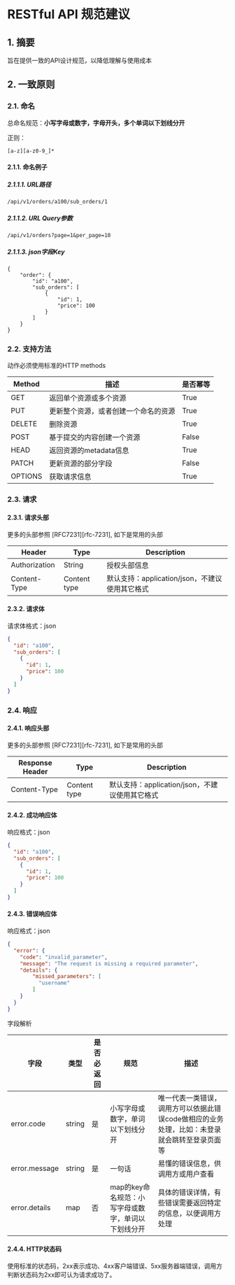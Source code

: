 

# RESTful API 规范建议

## 1. 摘要

旨在提供一致的API设计规范，以降低理解与使用成本



## 2. 一致原则

### 2.1. 命名

总命名规范：**小写字母或数字，字母开头，多个单词以下划线分开**

正则：

```
[a-z][a-z0-9_]*
```

#### 2.1.1. 命名例子

##### 2.1.1.1. URL路径

```http
/api/v1/orders/a100/sub_orders/1
```

##### 2.1.1.2. URL Query参数

```http
/api/v1/orders?page=1&per_page=10
```

##### 2.1.1.3. json字段Key

```jso
{
	"order": {
		"id": "a100",
		"sub_orders": [
			{
				"id": 1,
				"price": 100
			}
		]
	}
}
```



### 2.2. 支持方法

动作必须使用标准的HTTP methods

| Method  | 描述                                 | 是否幂等 |
| ------- | ------------------------------------ | -------- |
| GET     | 返回单个资源或多个资源               | True     |
| PUT     | 更新整个资源，或者创建一个命名的资源 | True     |
| DELETE  | 删除资源                             | True     |
| POST    | 基于提交的内容创建一个资源           | False    |
| HEAD    | 返回资源的metadata信息               | True     |
| PATCH   | 更新资源的部分字段                   | False    |
| OPTIONS | 获取请求信息                         | True     |



### 2.3. 请求

#### 2.3.1. 请求头部

更多的头部参照 [RFC7231][rfc-7231], 如下是常用的头部

| Header        | Type         | Description                                    |
| ------------- | ------------ | ---------------------------------------------- |
| Authorization | String       | 授权头部信息                                   |
| Content-Type  | Content type | 默认支持：application/json，不建议使用其它格式 |

#### 2.3.2. 请求体

请求体格式：json

```json
{
  "id": "a100",
  "sub_orders": [
    {
      "id": 1,
      "price": 100
    }
  ]
}
```



### 2.4. 响应

#### 2.4.1. 响应头部

更多的头部参照 [RFC7231][rfc-7231], 如下是常用的头部

| Response Header | Type         | Description                                    |
| --------------- | ------------ | ---------------------------------------------- |
| Content-Type    | Content type | 默认支持：application/json，不建议使用其它格式 |

#### 2.4.2. 成功响应体

响应格式：json

```json
{
  "id": "a100",
  "sub_orders": [
    {
      "id": 1,
      "price": 100
    }
  ]
}
```

#### 2.4.3. 错误响应体

响应格式：json

```json
{
  "error": {
    "code": "invalid_parameter",
    "message": "The request is missing a required parameter",
    "details": {
        "missed_parameters": [
          "username"
        ]
    }
  }
}
```

字段解析

| 字段          | 类型   | 是否必返回 | 规范                                               | 描述                                                         |
| ------------- | ------ | ---------- | -------------------------------------------------- | ------------------------------------------------------------ |
| error.code    | string | 是         | 小写字母或数字，单词以下划线分开                   | 唯一代表一类错误，调用方可以依据此错误code做相应的业务处理，比如：未登录就会跳转至登录页面等 |
| error.message | string | 是         | 一句话                                             | 易懂的错误信息，供调用方或用户查看                           |
| error.details | map    | 否         | map的key命名规范：小写字母或数字，单词以下划线分开 | 具体的错误详情，有些错误需要返回特定的信息，以便调用方处理   |

#### 2.4.4. HTTP状态码

使用标准的状态码，2xx表示成功、4xx客户端错误、5xx服务器端错误，调用方判断状态码为2xx即可认为请求成功了。

